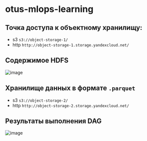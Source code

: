 
# otus-mlops-learning

## Точка доступа к объектному хранилищу: 
- s3 `s3://object-storage-1/`
- http `http://object-storage-1.storage.yandexcloud.net/`
## Содержимое HDFS
![image](https://github.com/D-linguist/otus-mlops-learning/assets/63328900/40d2a2c2-dc6a-498f-a1d6-e15dd2b903b4)

## Хранилище данных в формате `.parquet`
- s3 `s3://object-storage-2/`
- http `http://object-storage-2.storage.yandexcloud.net/`

## Результаты выполнения DAG
![image](https://github.com/D-linguist/otus-mlops-learning/assets/63328900/afac420f-e81f-438d-ba96-5e0fc6974fa4)
